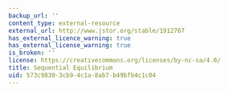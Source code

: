 ```yaml
---
backup_url: ''
content_type: external-resource
external_url: http://www.jstor.org/stable/1912767
has_external_licence_warning: true
has_external_license_warning: true
is_broken: ''
license: https://creativecommons.org/licenses/by-nc-sa/4.0/
title: Sequential Equilibrium
uid: 573c9830-3cb9-4c1a-8ab7-b49bfb4c1c04
---
```

